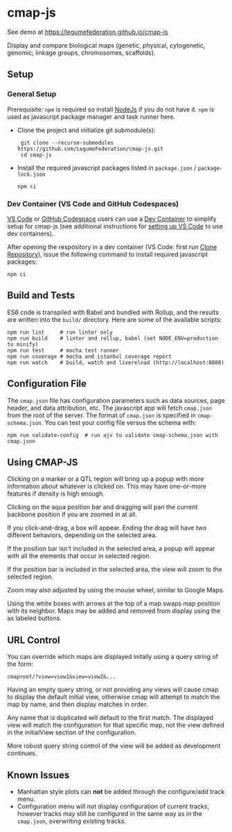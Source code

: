 # cmap-js

See demo at https://legumefederation.github.io/cmap-js


Display and compare biological maps (genetic, physical, cytogenetic, genomic;
linkage groups, chromosomes, scaffolds).


## Setup

### General Setup
Prerequisite: `npm` is required so install [NodeJs](https://nodejs.org) if you
do not have it. `npm` is used as javascript package manager and task runner
here.

- Clone the project and initialize git submodule(s):
   ```    
    git clone --recurse-submodules https://github.com/LegumeFederation/cmap-js.git
    cd cmap-js
    ```
- Install the required javascript packages listed in `package.json` / `package-lock.json`
    ```
    npm ci
    ```

### Dev Container (VS Code and GitHub Codespaces)
[VS Code](https://code.visualstudio.com/) or [GitHub Codespace](https://docs.github.com/en/codespaces/overview) users can use a [Dev Container](https://containers.dev/) to simplify setup for cmap-js (see additional instructions for [setting up VS Code](https://code.visualstudio.com/docs/devcontainers/containers) to use dev containers).

After opening the respository in a dev container (VS Code: first run [Clone Repository](https://code.visualstudio.com/docs/sourcecontrol/github#_cloning-a-repository)), issue the following command to install required javascript packages:

    npm ci

## Build and Tests

ES6 code is transpiled with Babel and bundled with Rollup, and the results are
written into the `build/` directory. Here are some of the available scripts:

```
npm run lint     # run linter only
npm run build    # linter and rollup, babel (set NODE_ENV=production to minify)
npm run test     # mocha test runner
npm run coverage # mocha and istanbul coverage report
npm run watch    # build, watch and livereload (http://localhost:8888)
```

## Configuration File

The `cmap.json` file has configuration parameters such as data sources, page
header, and data attribution, etc. The javascript app will fetch `cmap.json`
from the root of the server. The format of `cmap.json` is specified in
`cmap-schema.json`. You can test your config file versus the schema with:

```
npm run validate-config  # run ajv to validate cmap-schema.json with cmap.json
```

## Using CMAP-JS
Clicking on a marker or a QTL region will bring up a popup with more 
information about whatever is clicked on. This may have one-or-more features
if density is high enough.

Clicking on the aqua position bar and dragging will pan the current backbone
position if you are zoomed in at all.

If you click-and-drag, a box will appear. Ending the drag will have two
different behaviors, depending on the selected area.

If the position bar isn't included in the selected area, a popup will appear
with all the elements that occur in selected region.

If the position bar is included in the selected area, the view will zoom to
the selected region.

Zoom may also adjusted by using the mouse wheel, similar to Google Maps.

Using the white boxes with arrows at the top of a map swaps map position with
its neighbor. Maps may be added and removed from display using the as labeled
buttons.

## URL Control

You can override which maps are displayed initally using a query string of the
form:

```
cmaproot/?view=view1&view=view2&...
```
Having an empty query string, or not providing any views will cause cmap to 
display the default initial view, otherwise cmap will attempt to match the map 
by name, and then display matches in order. 

Any name that is duplicated will default to the first match. The displayed view
will match the configuration for that specific map, not the view defined in the
initialView section of the configuration.

More robust query string control of the view will be added as development continues. 

## Known Issues

+ Manhattan style plots can **not** be added through the configure/add track menu.
+ Configuration menu will not display configuration of current tracks, however tracks
may still be configured in the same way as in the `cmap.json`, overwriting existing tracks.

